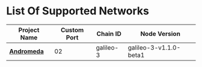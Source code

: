 # List Of Supported Networks

|Project Name|Custom Port|Chain ID|Node Version|
|------------|-----------|--------|------------|
|**[**Andromeda**](./testnet_installation/Andromeda)**|02|galileo-3|galileo-3-v1.1.0-beta1|
